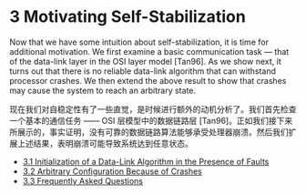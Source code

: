 # 3 Motivating Self-Stabilization

Now that we have some intuition about self-stabilization, it is time for additional motivation. We first examine a basic communication task — that of the data-link layer in the OSI layer model [Tan96]. As we show next, it turns out that there is no reliable data-link algorithm that can withstand processor crashes. We then extend the above result to show that crashes may cause the system to reach an arbitrary state.

现在我们对自稳定性有了一些直觉，是时候进行额外的动机分析了。我们首先检查一个基本的通信任务 —— OSI 层模型中的数据链路层 [Tan96]。正如我们接下来所展示的，事实证明，没有可靠的数据链路算法能够承受处理器崩溃。然后我们扩展上述结果，表明崩溃可能导致系统达到任意状态。

- [3.1 Initialization of a Data-Link Algorithm in the Presence of Faults](book_3_1.md)
- [3.2 Arbitrary Configuration Because of Crashes](book_3_2.md)
- [3.3 Frequently Asked Questions](book_3_3.md)
